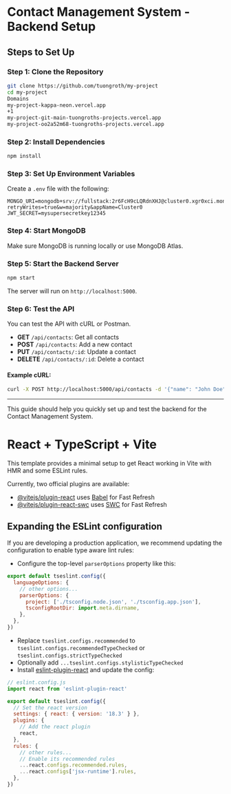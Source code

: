 

# **Contact Management System - Backend Setup**

## **Steps to Set Up**

### **Step 1: Clone the Repository**
```bash
git clone https://github.com/tuongroth/my-project
cd my-project
Domains
my-project-kappa-neon.vercel.app
+1
my-project-git-main-tuongroths-projects.vercel.app
my-project-oo2a52m68-tuongroths-projects.vercel.app

```

### **Step 2: Install Dependencies**
```bash
npm install
```

### **Step 3: Set Up Environment Variables**
Create a `.env` file with the following:
```env
MONGO_URI=mongodb+srv://fullstack:2r6FcH9cLQRdnXHJ@cluster0.xgr0xci.mongodb.net/?retryWrites=true&w=majority&appName=Cluster0
JWT_SECRET=mysupersecretkey12345
```

### **Step 4: Start MongoDB**
Make sure MongoDB is running locally or use MongoDB Atlas.

### **Step 5: Start the Backend Server**
```bash
npm start
```
The server will run on `http://localhost:5000`.

### **Step 6: Test the API**
You can test the API with cURL or Postman.

- **GET** `/api/contacts`: Get all contacts
- **POST** `/api/contacts`: Add a new contact
- **PUT** `/api/contacts/:id`: Update a contact
- **DELETE** `/api/contacts/:id`: Delete a contact

#### Example cURL:
```bash
curl -X POST http://localhost:5000/api/contacts -d '{"name": "John Doe", "phone": "1234567890", "email": "john.doe@example.com", "address": "123 Main St"}' -H "Content-Type: application/json"
```

---

This guide should help you quickly set up and test the backend for the Contact Management System.





# React + TypeScript + Vite

This template provides a minimal setup to get React working in Vite with HMR and some ESLint rules.

Currently, two official plugins are available:

- [@vitejs/plugin-react](https://github.com/vitejs/vite-plugin-react/blob/main/packages/plugin-react/README.md) uses [Babel](https://babeljs.io/) for Fast Refresh
- [@vitejs/plugin-react-swc](https://github.com/vitejs/vite-plugin-react-swc) uses [SWC](https://swc.rs/) for Fast Refresh

## Expanding the ESLint configuration

If you are developing a production application, we recommend updating the configuration to enable type aware lint rules:

- Configure the top-level `parserOptions` property like this:

```js
export default tseslint.config({
  languageOptions: {
    // other options...
    parserOptions: {
      project: ['./tsconfig.node.json', './tsconfig.app.json'],
      tsconfigRootDir: import.meta.dirname,
    },
  },
})
```

- Replace `tseslint.configs.recommended` to `tseslint.configs.recommendedTypeChecked` or `tseslint.configs.strictTypeChecked`
- Optionally add `...tseslint.configs.stylisticTypeChecked`
- Install [eslint-plugin-react](https://github.com/jsx-eslint/eslint-plugin-react) and update the config:

```js
// eslint.config.js
import react from 'eslint-plugin-react'

export default tseslint.config({
  // Set the react version
  settings: { react: { version: '18.3' } },
  plugins: {
    // Add the react plugin
    react,
  },
  rules: {
    // other rules...
    // Enable its recommended rules
    ...react.configs.recommended.rules,
    ...react.configs['jsx-runtime'].rules,
  },
})
```
